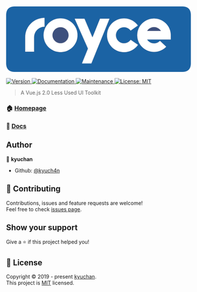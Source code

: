 <p align="center">
  <img style="width: 600px;" src="./assets/logo.png">
</p>

<p>
  <a href="https://www.npmjs.com/package/royce-ui" target="_blank">
    <img alt="Version" src="https://img.shields.io/npm/v/royce-ui.svg">
  </a>
  <a href="https://github.com/kyuch4n/royce-ui#readme" target="_blank">
    <img alt="Documentation" src="https://img.shields.io/badge/documentation-yes-brightgreen.svg" />
  </a>
  <a href="https://github.com/kyuch4n/royce-ui/graphs/commit-activity" target="_blank">
    <img alt="Maintenance" src="https://img.shields.io/badge/Maintained%3F-yes-green.svg" />
  </a>
  <a href="https://github.com/kyuch4n/royce-ui/blob/master/LICENSE" target="_blank">
    <img alt="License: MIT" src="https://img.shields.io/badge/License-MIT-yellow.svg" />
  </a>
</p>

> A Vue.js 2.0 Less Used UI Toolkit

### 🏠 [Homepage](https://github.com/kyuch4n/royce-ui#readme)

### 📖 [Docs](https://kyuch4n.github.io/royce-ui/)

## Author

👤 **kyuchan**

* Github: [@kyuch4n](https://github.com/kyuch4n)

## 🤝 Contributing

Contributions, issues and feature requests are welcome!<br />Feel free to check [issues page](https://github.com/kyuch4n/royce-ui/issues).

## Show your support

Give a ⭐️ if this project helped you!

## 📝 License

Copyright © 2019 - present [kyuchan](https://github.com/kyuch4n).<br />
This project is [MIT](https://github.com/kyuch4n/royce-ui/blob/master/LICENSE) licensed.
